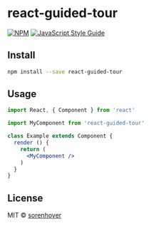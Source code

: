 # react-guided-tour

> 

[![NPM](https://img.shields.io/npm/v/react-guided-tour.svg)](https://www.npmjs.com/package/react-guided-tour) [![JavaScript Style Guide](https://img.shields.io/badge/code_style-standard-brightgreen.svg)](https://standardjs.com)

## Install

```bash
npm install --save react-guided-tour
```

## Usage

```jsx
import React, { Component } from 'react'

import MyComponent from 'react-guided-tour'

class Example extends Component {
  render () {
    return (
      <MyComponent />
    )
  }
}
```

## License

MIT © [sorenhoyer](https://github.com/sorenhoyer)
